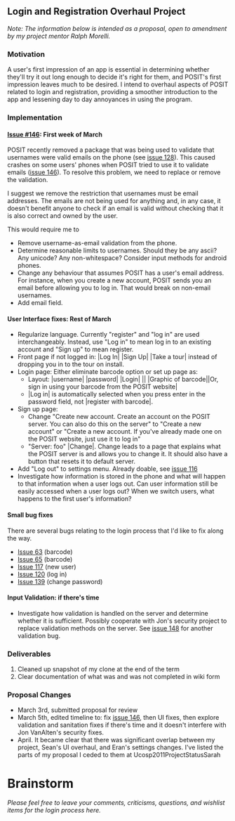 ## Login and Registration Overhaul Project ##

_Note: The information below is intended as a proposal, open to amendment by my project mentor Ralph Morelli._


### Motivation ###

A user's first impression of an app is essential in determining whether they'll try it out long enough to decide it's right for them, and POSIT's first impression leaves much to be desired. I intend to overhaul aspects of POSIT related to login and registration, providing a smoother introduction to the app and lessening day to day annoyances in using the program.


### Implementation ###

#### [Issue #146](https://code.google.com/p/posit-mobile/issues/detail?id=#146): First week of March ####

POSIT recently removed a package that was being used to validate that usernames were valid emails on the phone (see [issue 128](https://code.google.com/p/posit-mobile/issues/detail?id=128)). This caused crashes on some users' phones when POSIT tried to use it to validate emails ([issue 146](https://code.google.com/p/posit-mobile/issues/detail?id=146)). To resolve this problem, we need to replace or remove the validation.

I suggest we remove the restriction that usernames must be email addresses. The emails are not being used for anything and, in any case, it doesn't benefit anyone to check if an email is valid without checking that it is also correct and owned by the user.

This would require me to

  * Remove username-as-email validation from the phone.
  * Determine reasonable limits to usernames. Should they be any ascii? Any unicode? Any non-whitespace? Consider input methods for android phones.
  * Change any behaviour that assumes POSIT has a user's email address. For instance, when you create a new account, POSIT sends you an email before allowing you to log in. That would break on non-email usernames.
  * Add email field.

#### User Interface fixes: Rest of March ####

  * Regularize language. Currently "register" and "log in" are used interchangeably. Instead, use "Log in" to mean log in to an existing account and "Sign up" to mean register.
  * Front page if not logged in: |Log In| |Sign Up| |Take a tour| instead of dropping you in to the tour on install.
  * Login page: Either eliminate barcode option or set up page as:
    * Layout: |username| |password| |Login| |<blank space>| |Graphic of barcode||Or, sign in using your barcode from the POSIT website|
    * |Log in| is automatically selected when you press enter in the password field, not |register with barcode|.
  * Sign up page:
    * Change "Create new account. Create an account on the POSIT server. You can also do this on the server" to "Create a new account" or "Create a new account. If you've already made one on the POSIT website, just use it to log in"
    * "Server: foo" |Change|. Change leads to a page that explains what the POSIT server is and allows you to change it. It should also have a button that resets it to default server.
  * Add "Log out" to settings menu. Already doable, see [issue 116](https://code.google.com/p/posit-mobile/issues/detail?id=116)
  * Investigate how information is stored in the phone and what will happen to that information when a user logs out. Can user information still be easily accessed when a user logs out? When we switch users, what happens to the first user's information?


#### Small bug fixes ####

There are several bugs relating to the login process that I'd like to fix along the way.

  * [Issue 63](https://code.google.com/p/posit-mobile/issues/detail?id=63) (barcode)
  * [Issue 65](https://code.google.com/p/posit-mobile/issues/detail?id=65) (barcode)
  * [Issue 117](https://code.google.com/p/posit-mobile/issues/detail?id=117) (new user)
  * [Issue 120](https://code.google.com/p/posit-mobile/issues/detail?id=120) (log in)
  * [Issue 139](https://code.google.com/p/posit-mobile/issues/detail?id=139) (change password)


#### Input Validation: if there's time ####

  * Investigate how validation is handled on the server and determine whether it is sufficient. Possibly cooperate with Jon's security project to replace validation methods on the server. See [issue 148](https://code.google.com/p/posit-mobile/issues/detail?id=148) for another validation bug.

### Deliverables ###

  1. Cleaned up snapshot of my clone at the end of the term
  1. Clear documentation of what was and was not completed in wiki form

### Proposal Changes ###

  * March 3rd, submitted proposal for review
  * March 5th, edited timeline to: fix [issue 146](https://code.google.com/p/posit-mobile/issues/detail?id=146), then UI fixes, then explore validation and sanitation fixes if there's time and it doesn't interfere with Jon VanAlten's security fixes.
  * April. It became clear that there was significant overlap between my project, Sean's UI overhaul, and Eran's settings changes. I've listed the parts of my proposal I ceded to them at Ucosp2011ProjectStatusSarah

<a href='Hidden comment:  With many thanks to Jon VanAlten and Anna Komarova for their proposals. This one is based on theirs as a templates. '></a>

# Brainstorm #
_Please feel free to leave your comments, criticisms, questions, and wishlist items for the login process here._